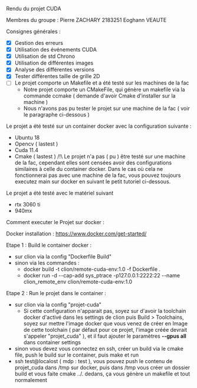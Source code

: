 Rendu du projet CUDA

Membres du groupe : 
Pierre ZACHARY 2183251
Eoghann VEAUTE 


Consignes générales :
- [x] Gestion des erreurs 
- [x] Utilisation des événements CUDA
- [x] Utilisation de std Chrono
- [x] Utilisation de différentes images
- [x] Analyse des différentes versions
- [x] Tester différentes taille de grille 2D 
- [ ] Le projet comporte un Makefile et a été testé sur les machines de la fac 
  - Notre projet comporte un CMakeFile, qui génère un makefile via la commande ccmake ( demande d'avoir Cmake d'installer sur la machine ) 
  - Nous n'avons pas pu tester le projet sur une machine de la fac ( voir le paragraphe ci-dessous ) 


Le projet a été testé sur un container docker avec la configuration suivante :
- Ubuntu 18
- Opencv ( lastest ) 
- Cuda 11.4
- Cmake ( lastest )
/!\ Le projet n'a pas ( pu ) être testé sur une machine de la fac, cependant elles sont censées avoir des configurations similaires à celle du container docker. Dans le cas où cela ne fonctionnerai pas avec une machine de la fac, vous pouvez toujours executez main sur docker en suivant le petit tutoriel ci-dessous.

Le projet a été testé avec le matériel suivant 
- rtx 3060 ti
- 940mx

Comment executer le Projet sur docker :

Docker installation : https://www.docker.com/get-started/ 

Etape 1 : Build le container docker : 
 - sur clion via la config "Dockerfile Build"
 - sinon via les commandes : 
   - docker build -t clion/remote-cuda-env:1.0 -f Dockerfile .
   - docker run -d --cap-add sys_ptrace -p127.0.0.1:2222:22 --name clion_remote_env clion/remote-cuda-env:1.0

Etape 2 : Run le projet dans le container :
- sur clion via la config "projet-cuda"
  - Si cette configuration n'apparait pas, soyez sur d'avoir la toolchain docker d'activé dans les settings de clion puis Build > Toolchains, soyez sur mettre l'image docker que vous venez de créer en Image de cette toolchain ( par défaut pour ce projet, l'image créée devrait s'appeler "projet_cuda" ), et il faut ajouter le paramètres **--gpus all** dans container settings
- sinon vous devez vous connectez en ssh, créer un build via le cmake file, push le build sur le container, puis make et run 
- ssh test@localost ( mdp : test ), vous pouvez push le contenu de projet_cuda dans /tmp sur docker, puis dans /tmp vous créer un dossier build et vous faite cmake ../. dedans, ça vous génère un makefile et tout normalement
